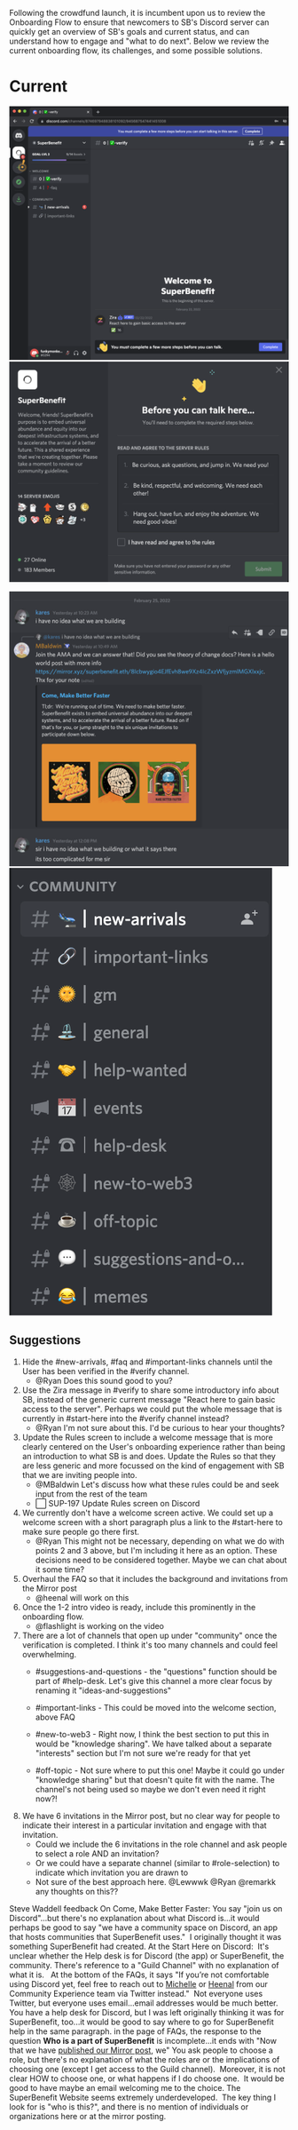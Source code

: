 Following the crowdfund launch, it is incumbent upon us to review the Onboarding Flow to ensure that newcomers to SB's Discord server can quickly get an overview of SB's goals and current status, and can understand how to engage and "what to do next". 
Below we review the current onboarding flow, its challenges, and some possible solutions.
# Current
![image.png](../../../Resources/e621c66f-44a9-4dbb-b164-480b69407587.png)
![image.png](../../../Resources/9bb8370c-18b7-4927-a3b8-4cd1c5137ce2.png)

![image.png](../../../Resources/37b1edff-6870-4803-9398-e8adeb1f8068.png)
![image.png](../../../Resources/9c873803-21ea-4a27-9cee-fdd2b399c262.png)
## Suggestions
1. Hide the #new-arrivals,  #faq and #important-links channels until the User has been verified in the #verify channel.
	- @Ryan  Does this sound good to you?
2. Use the Zira message in #verify to share some introductory info about SB, instead of the generic current message "React here to gain basic access to the server". Perhaps we could put the whole message that is currently in #start-here into the #verify channel instead?
	- @Ryan  I'm not sure about this. I'd be curious to hear your thoughts?
3. Update the Rules screen to include a welcome message that is more clearly centered on the User's onboarding experience rather than being an introduction to what SB is and does. Update the Rules so that they are less generic and more focussed on the kind of engagement with SB that we are inviting people into.
	- @MBaldwin Let's discuss how what these rules could be and seek input from the rest of the team
	- ⬜️ SUP-197 Update Rules screen on Discord 
4. We currently don't have a welcome screen active. We could set up a welcome screen with a short paragraph plus a link to the #start-here to make sure people go there first.
	- @Ryan  This might not be necessary, depending on what we do with points 2 and 3 above, but I'm including it here as an option. These decisions need to be considered together. Maybe we can chat about it some time?
5. Overhaul the FAQ so that it includes the background and invitations from the Mirror post
	- @heenal will work on this
6. Once the 1-2 intro video is ready, include this prominently in the onboarding flow.
	- @flashlight is working on the video
7. There are a lot of channels that open up under "community" once the verification is completed. I think it's too many channels and could feel overwhelming.
	- #suggestions-and-questions - the "questions" function should be part of #help-desk. Let's give this channel a more clear focus by renaming it "ideas-and-suggestions"

	- #important-links - This could be moved into the welcome section, above FAQ
	- #new-to-web3 - Right now, I think the best section to put this in would be "knowledge sharing". We have talked about a separate "interests" section but I'm not sure we're ready for that yet
	- #off-topic - Not sure where to put this one! Maybe it could go under "knowledge sharing" but that doesn't quite fit with the name. The channel's not being used so maybe we don't even need it right now?!
8. We have 6 invitations in the Mirror post, but no clear way for people to indicate their interest in a particular invitation and engage with that invitation.
	- Could we include the 6 invitations in the role channel and ask people to select a role AND an invitation?
	- Or we could have a separate channel (similar to #role-selection) to indicate which invitation you are drawn to
	- Not sure of the best approach here. @Lewwwk @Ryan @remarkk any thoughts on this??


Steve Waddell feedback
On Come, Make Better Faster: You say "join us on Discord"...but there's no explanation about what Discord is...it would perhaps be good to say "we have a community space on Discord, an app that hosts communities that SuperBenefit uses."  I originally thought it was something SuperBenefit had created.
At the Start Here on Discord:  It's unclear whether the Help desk is for Discord (the app) or SuperBenefit, the community.
There's reference to a "Guild Channel" with no explanation of what it is.  
At the bottom of the FAQs, it says "If you’re not comfortable using Discord yet, feel free to reach out to [Michelle](https://twitter.com/ml_baldwin) or [Heenal](https://twitter.com/heenalr) from our Community Experience team via Twitter instead."  Not everyone uses Twitter, but everyone uses email...email addresses would be much better.
You have a help desk for Discord, but I was left originally thinking it was for SuperBenefit, too...it would be good to say where to go for SuperBenefit help in the same paragraph.
in the page of FAQs, the response to the question **Who is a part of SuperBenefit** is incomplete...it ends with "Now that we have [published our Mirror post](https://mirror.xyz/superbenefit.eth/8Icbwygio4EJfEvh8we9Xz4IcZxzWfjyzmlMGXlxxjc), we"
You ask people to choose a role, but there's no explanation of what the roles are or the implications of choosing one (except I get access to the Guild channel).  Moreover, it is not clear HOW to choose one, or what happens if I do choose one.  It would be good to have maybe an email welcoming me to the choice.
The SuperBenefit Website seems extremely underdeveloped.  The key thing I look for is "who is this?", and there is no mention of individuals or organizations here or at the mirror posting. 